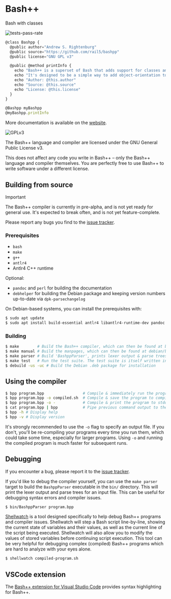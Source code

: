 # Bash++

Bash with classes

![tests-pass-rate](https://vp.rail5.org/bpp/badge.svg)

```javascript
@class Bashpp {
  @public author="Andrew S. Rightenburg"
  @public source="https://github.com/rail5/bashpp"
  @public license="GNU GPL v3"

  @public @method printInfo {
	echo "Bash++ is a superset of Bash that adds support for classes and objects."
	echo "It's designed to be a simple way to add object-orientation to Bash scripts."
	echo "Author: @this.author"
	echo "Source: @this.source"
	echo "License: @this.license"
  }
}

@Bashpp myBashpp
@myBashpp.printInfo
```

More documentation is available on the [website](https://bpp.sh).

![GPLv3](https://www.gnu.org/graphics/gplv3-with-text-136x68.png)


The Bash++ language and compiler are licensed under the GNU General Public License v3.

This does not affect any code you write in Bash++ – only the Bash++ language and compiler themselves. You are perfectly free to use Bash++ to write software under a different license.

## Building from source

> [!IMPORTANT]
> The Bash++ compiler is currently in pre-alpha, and is not yet ready for general use. It's expected to break often, and is not yet feature-complete.
>

Please report any bugs you find to the [issue tracker](https://github.com/rail5/bashpp/issues).

### Prerequisites

 - `bash`
 - `make`
 - `g++`
 - `antlr4`
 - Antlr4 C++ runtime

Optional:
 - `pandoc` and `perl` for building the documentation
 - `debhelper` for building the Debian package and keeping version numbers up-to-date via `dpk-parsechangelog`

On Debian-based systems, you can install the prerequisites with:

```bash
$ sudo apt update
$ sudo apt install build-essential antlr4 libantlr4-runtime-dev pandoc perl debhelper
```

### Building

```bash
$ make        # Build the Bash++ compiler, which can then be found at bin/bpp
$ make manual # Build the manpages, which can then be found at debian/bpp.1 and debian/bpp.5
$ make parser # Build 'BashppParser', prints lexer output & parse trees. Useful for debugging.
$ make test   # Run the test suite. The test suite is itself written in Bash++.
$ debuild -us -uc # Build the Debian .deb package for installation
```

## Using the compiler

```bash
$ bpp program.bpp                 # Compile & immediately run the program
$ bpp program.bpp -o compiled.sh  # Compile & save the program to compiled.sh
$ bpp program.bpp -o -            # Compile & print the program to stdout
$ cat program.bpp | bpp           # Pipe previous command output to the compiler
$ bpp -h # Display help
$ bpp -v # Display version
```

It's strongly recommended to use the `-o` flag to specify an output file. If you don't, you'll be re-compiling your programs every time you run them, which could take some time, especially for larger programs. Using `-o` and running the compiled program is much faster for subsequent runs.

## Debugging

If you encounter a bug, please report it to the [issue tracker](https://github.com/rail5/bashpp/issues).

If you'd like to debug the compiler yourself, you can use the `make parser` target to build the `BashppParser` executable in the `bin/` directory. This will print the lexer output and parse trees for an input file. This can be useful for debugging syntax errors and compiler issues.

```bash
$ bin/BashppParser program.bpp
```

[Shellwatch](https://github.com/rail5/shellwatch) is a tool designed specifically to help debug Bash++ programs and compiler issues. Shellwatch will step a Bash script line-by-line, showing the current state of variables and their values, as well as the current line of the script being executed. Shellwatch will also allow you to modify the values of stored variables before continuing script execution. This tool can be very helpful for debugging complex (compiled) Bash++ programs which are hard to analyze with your eyes alone.

```bash
$ shellwatch compiled-program.sh
```

## VSCode extension

The [Bash++ extension for Visual Studio Code](https://marketplace.visualstudio.com/items?itemName=rail5.bashpp) provides syntax highlighting for Bash++.
